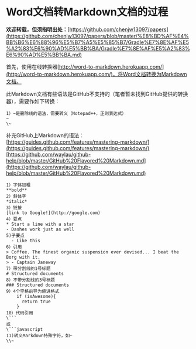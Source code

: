 # Word文档转Markdown文档的过程

**欢迎转载，但须指明出处：**[https://github.com/chenjw13097/papers](https://github.com/chenjw13097/papers/blob/master/%E8%BD%AF%E4%BB%B6%E6%88%96%E5%B7%A5%E5%85%B7/Gradle%E7%8E%AF%E5%A2%83%E6%90%AD%E5%BB%BA/Gradle%E7%8E%AF%E5%A2%83%E6%90%AD%E5%BB%BA.md)  

首先，使用在线转换器[http://word-to-markdown.herokuapp.com/](http://word-to-markdown.herokuapp.com/)，将Word文档转换为Markdown文档。  

此Markdown文档有些语法是GitHub不支持的（笔者暂未找到GitHub提供的转换器），需要作如下转换：  
```
1）~是删除线的语法，需要转义（Notepad++，正则表达式）
~
\~
```

补充GitHub上Markdown的语法：  
[https://guides.github.com/features/mastering-markdown/](https://guides.github.com/features/mastering-markdown/)  
[https://github.com/waylau/github-help/blob/master/GitHub%20Flavored%20Markdown.md](https://github.com/waylau/github-help/blob/master/GitHub%20Flavored%20Markdown.md)  
```
1）字体加粗
**bold**
2）斜体字
*italic*
3）链接
[link to Google!](http://google.com)
4）要点
* Start a line with a star
- Dashes work just as well
5)子要点
  - Like this
6）引用
> Coffee. The finest organic suspension ever devised... I beat the Borg with it.
> - Captain Janeway
7）带分割线的1号标题
# Structured documents
8）不带分割线的3号标题
### Structured documents
9）4个空格前导为缩进格式
    if (isAwesome){
      return true
    }
10）代码引用
\```
或
\```javascript
11)转义Markdown特殊字符，如~
\\~
```